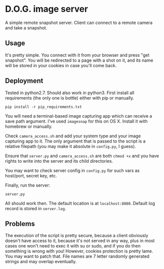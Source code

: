 # D.O.G. image server

 A simple remote snapshot server. Client can connect to a remote camera
 and take a snapshot.
 
## Usage
 
 It's pretty simple. You connect with it from your browser and press "get 
 snapshot". You will be redirected to a page with a shot on it, and its name
  will be stored in your cookies in case you'll come back.
 
## Deployment
 
 Tested in python2.7. Should also work in python3.
 First install all requirements (the only one is bottle) either with pip or 
 manually.
 
    pip install -r pip_requirements.txt
    
 You will need a terminal-based image capturing app which can receive a save
  path argument. I've used `imagesnap` for this on OS X. Install it with 
  homebrew or manually.
  
  Check `camera_access.sh` and add your system type and your image capturing 
  app to it. The only argument that is passed to the script is a relative 
  filepath (you may make it absolute in `config.py`, I guess).
  
  Ensure that `server.py` and `camera_access.sh` are both `chmod +x` and you
   have rights to write into the server and its child directories.
   
 You may want to check server config in `config.py` for such vars as 
 host/port, secret key, etc.
   
 Finally, run the server:
 
    server.py
 
 All should work then. The default location is at `localhost:8080`. Default 
 log record is stored in `server.log`.
 
## Problems
 
 The execution of the script is pretty secure, because a client obviously 
 doesn't have access to it, because it's not served in any way, plus in most 
 cases one won't need to exec it with su or sudo, and if you do then something 
 is wrong with you! However, cookies protection is pretty lame. You may want
 to patch that. File names are 7 letter randomly generated strings and may 
 overlap eventually.
 